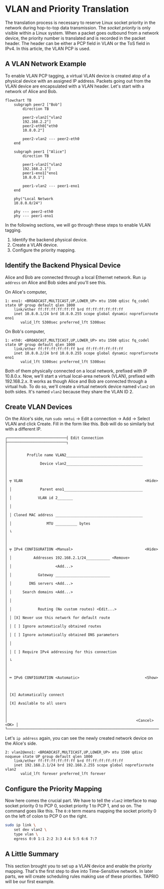 # VLAN and Priority Translation

The translation process is necessary to reserve Linux socket priority
in the network during hop-to-top data transmission. The _socket
priority_ is only visible within a Linux system. When a packet goes
outbound from a network device, the priority number is translated and
is recorded in the packet header. The header can be either a PCP field
in VLAN or the ToS field in IPv4. In this article, the VLAN PCP is
used.

## A VLAN Network Example

To enable VLAN PCP tagging, a virtual VLAN device is created atop of a
physical device with an assigned IP address. Packets going out from
the VLAN device are encapsulated with a VLAN header. Let's start with
a network of Alice and Bob.

```mermaid
flowchart TB
    subgraph peer2 ["Bob"]
        direction TB

        peer2-vlan2["vlan2
        192.168.2.2"]
        peer2-eth0["eth0
        10.8.0.2"]

        peer2-vlan2 --- peer2-eth0
    end

    subgraph peer1 ["Alice"]
        direction TB

        peer1-vlan2["vlan2
        192.168.2.1"]
        peer1-eno1["eno1
        10.8.0.1"]

        peer1-vlan2 --- peer1-eno1
    end

    phy("Local Network
    10.8.0.0/24")

    phy --- peer2-eth0
    phy --- peer1-eno1
```

In the following sections, we will go through these steps to enable
VLAN tagging.

1. Identify the backend physical device.
2. Create a VLAN device.
3. Configure the priority mapping.


## Identify the Backend Physical Device

Alice and Bob are connected through a local Ethernet network. Run `ip
address` on Alice and Bob sides and you'll see this.

On Alice's computer,

```
1: eno1: <BROADCAST,MULTICAST,UP,LOWER_UP> mtu 1500 qdisc fq_codel state UP group default qlen 1000
    link/ether ff:ff:ff:ff:ff:ff brd ff:ff:ff:ff:ff:ff
    inet 10.8.0.1/24 brd 10.8.0.255 scope global dynamic noprefixroute eno1
       valid_lft 5300sec preferred_lft 5300sec
```

On Bob's computer,


```
1: eth0: <BROADCAST,MULTICAST,UP,LOWER_UP> mtu 1500 qdisc fq_codel state UP group default qlen 1000
    link/ether ff:ff:ff:ff:ff:ff brd ff:ff:ff:ff:ff:ff
    inet 10.8.0.2/24 brd 10.8.0.255 scope global dynamic noprefixroute eno1
       valid_lft 5300sec preferred_lft 5300sec
```

Both of them physically connected on a local network, prefixed with IP
10.8.0.x. Now, we'll start a virtual local-area network (VLAN),
prefixed with 192.168.2.x. It works as though Alice and Bob are
connected through a virtual hub. To do so, we'll create a virtual
network device named `vlan2` on both sides. It's named `vlan2` because
they share the VLAN ID 2.


## Create VLAN Devices

On the Alice's side, run `sudo nmtui` → Edit a connection → Add →
Select VLAN and click Create. Fill in the form like this. Bob will do
so similarly but with a different IP.

```
┌───────────────────────────┤ Edit Connection ├───────────────────────────┐
│                                                                         │
│         Profile name VLAN2___________________________________           │
│               Device vlan2___________________________________           │
│                                                                         │
│ ╤ VLAN                                                        <Hide>    │
│ │             Parent eno1____________________________________           │
│ │            VLAN id 2_______                                           │
│ │                                                                       │
│ │ Cloned MAC address ________________________________________           │
│ │                MTU __________ bytes                                   │
│ └                                                                       │
│                                                                         │
│ ╤ IPv4 CONFIGURATION <Manual>                                 <Hide>    │
│ │          Addresses 192.168.2.1/24___________ <Remove>                 │
│ │                    <Add...>                                           │
│ │            Gateway _________________________                          │
│ │        DNS servers <Add...>                                           │
│ │     Search domains <Add...>                                           │
│ │                                                                       │
│ │            Routing (No custom routes) <Edit...>                       │
│ │ [X] Never use this network for default route                          │
│ │ [ ] Ignore automatically obtained routes                              │
│ │ [ ] Ignore automatically obtained DNS parameters                      │
│ │                                                                       │
│ │ [ ] Require IPv4 addressing for this connection                       │
│ └                                                                       │
│                                                                         │
│ ═ IPv6 CONFIGURATION <Automatic>                              <Show>    │
│                                                                         │
│ [X] Automatically connect                                               │
│ [X] Available to all users                                              │
│                                                                         │
│                                                           <Cancel> <OK> │
└─────────────────────────────────────────────────────────────────────────┘
```

Let's `ip address` again, you can see the newly created network device
on the Alice's side.

```
2: vlan2@eno1: <BROADCAST,MULTICAST,UP,LOWER_UP> mtu 1500 qdisc noqueue state UP group default qlen 1000
    link/ether ff:ff:ff:ff:ff:ff brd ff:ff:ff:ff:ff:ff
    inet 192.168.2.1/24 brd 192.168.2.255 scope global noprefixroute vlan2
       valid_lft forever preferred_lft forever
```

## Configure the Priority Mapping

Now here comes the crucial part. We have to tell the `vlan2` interface
to map socket priority 0 to PCP 0, socket priority 1 to PCP 1, and so
on. The command goes like this. The `0:0` term means mapping the
socket priority 0 on the left of colon to PCP 0 on the right.

```sh
sudo ip link \
    set dev vlan2 \
    type vlan \
    egress 0:0 1:1 2:2 3:3 4:4 5:5 6:6 7:7
```

## A Little Summary

This section brought you to set up a VLAN device and enable the
priority mapping. That's the first step to dive into Time-Sensitive
network. In later parts, we will create scheduling rules making use of
these priorities. TAPRIO will be our first example.

